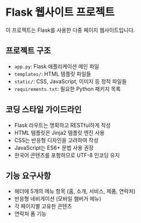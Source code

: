 <!-- Use this file to provide workspace-specific custom instructions to Copilot. For more details, visit https://code.visualstudio.com/docs/copilot/copilot-customization#_use-a-githubcopilotinstructionsmd-file -->

# Flask 웹사이트 프로젝트

이 프로젝트는 Flask를 사용한 다중 페이지 웹사이트입니다.

## 프로젝트 구조
- `app.py`: Flask 애플리케이션 메인 파일
- `templates/`: HTML 템플릿 파일들
- `static/`: CSS, JavaScript, 이미지 등 정적 파일들
- `requirements.txt`: 필요한 Python 패키지 목록

## 코딩 스타일 가이드라인
- Flask 라우트는 명확하고 RESTful하게 작성
- HTML 템플릿은 Jinja2 템플릿 엔진 사용
- CSS는 반응형 디자인을 고려하여 작성
- JavaScript는 ES6+ 문법 사용 권장
- 한국어 콘텐츠를 포함하므로 UTF-8 인코딩 유지

## 기능 요구사항
- 헤더에 5개의 메뉴 항목 (홈, 소개, 서비스, 제품, 연락처)
- 반응형 네비게이션 (모바일 햄버거 메뉴)
- 각 페이지별 고유한 콘텐츠
- 연락처 폼 기능
